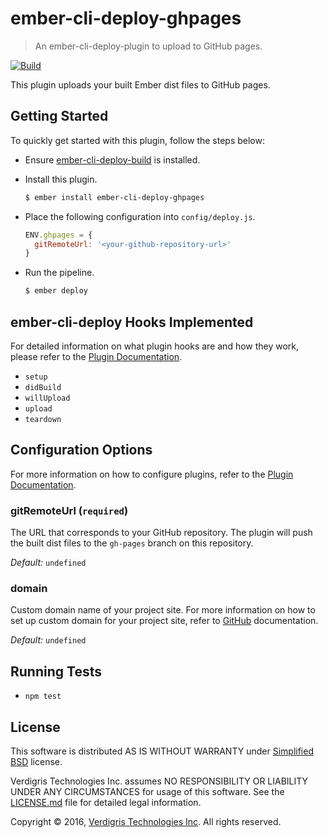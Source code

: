 # ember-cli-deploy-ghpages

> An ember-cli-deploy-plugin to upload to GitHub pages.

[![Build](https://img.shields.io/circleci/project/VerdigrisTech/ember-cli-deploy-ghpages/master.svg)](https://circleci.com/gh/VerdigrisTech/ember-cli-deploy-ghpages)

This plugin uploads your built Ember dist files to GitHub pages.

## Getting Started

To quickly get started with this plugin, follow the steps below:

* Ensure [ember-cli-deploy-build](https://github.com/zapnito/ember-cli-deploy-build)
  is installed.
* Install this plugin.

  ```bash
  $ ember install ember-cli-deploy-ghpages
  ```
* Place the following configuration into `config/deploy.js`.

  ```javascript
  ENV.ghpages = {
    gitRemoteUrl: '<your-github-repository-url>'
  }
  ```
* Run the pipeline.

  ```bash
  $ ember deploy
  ```

## ember-cli-deploy Hooks Implemented

For detailed information on what plugin hooks are and how they work, please
refer to the [Plugin Documentation](http://ember-cli-deploy.github.io/ember-cli-deploy/docs/v0.6.x/plugins-overview).

* `setup`
* `didBuild`
* `willUpload`
* `upload`
* `teardown`

## Configuration Options

For more information on how to configure plugins, refer to the
[Plugin Documentation](http://ember-cli-deploy.github.io/ember-cli-deploy/docs/v0.6.x/configuration-overview/).

### gitRemoteUrl (`required`)

The URL that corresponds to your GitHub repository. The plugin will push the
built dist files to the `gh-pages` branch on this repository.

_Default:_ `undefined`

### domain

Custom domain name of your project site. For more information on how to set up
custom domain for your project site, refer to [GitHub](https://help.github.com/articles/using-a-custom-domain-with-github-pages/)
documentation.

_Default:_ `undefined`

## Running Tests

* `npm test`

## License

This software is distributed AS IS WITHOUT WARRANTY under [Simplified BSD](https://raw.githubusercontent.com/VerdigrisTech/green-button-data/master/LICENSE.md)
license.

Verdigris Technologies Inc. assumes NO RESPONSIBILITY OR LIABILITY
UNDER ANY CIRCUMSTANCES for usage of this software. See the [LICENSE.md](https://raw.githubusercontent.com/VerdigrisTech/green-button-data/master/LICENSE.md)
file for detailed legal information.

Copyright © 2016, [Verdigris Technologies Inc](http://verdigris.co). All rights reserved.
